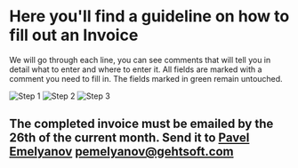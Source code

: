 # Here you'll find a guideline on how to fill out an Invoice

We will go through each line, you can see comments that will tell you in detail what to enter and where to enter it. 
All fields are marked with a comment you need to fill in. 
The fields marked in green remain untouched.
>
![Step 1](https://github.com/gehtsoft-usa/forimages/blob/main/invoice1.PNG)
![Step 2]([[https://github.com/gehtsoft-usa/forimages/blob/main/11111.PNG)
![Step 3](https://github.com/gehtsoft-usa/forimages/blob/main/222222.PNG)

>
## The completed invoice must be emailed by the 26th of the current month. Send it to [Pavel Emelyanov](mailto:pemelyanov@gehtsoft.com) pemelyanov@gehtsoft.com
